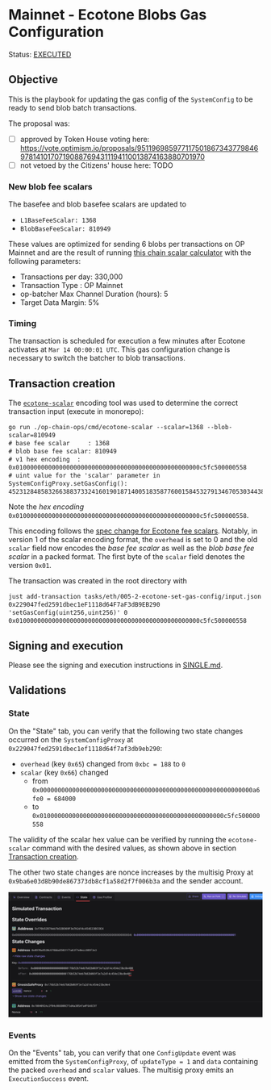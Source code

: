 # Mainnet - Ecotone Blobs Gas Configuration

Status: [EXECUTED](https://etherscan.io/tx/0xac827d7a1238dfd6f3cc81dba09f0a3e1d9dc685bcc6b22466d76bb2335db38b)

## Objective

This is the playbook for updating the gas config of the `SystemConfig` to be ready to send
blob batch transactions.

The proposal was:
- [ ] approved by Token House voting here: https://vote.optimism.io/proposals/95119698597711750186734377984697814101707190887694311194110013874163880701970
- [ ] not vetoed by the Citizens' house here: TODO

### New blob fee scalars

The basefee and blob basefee scalars are updated to
* `L1BaseFeeScalar: 1368`
* `BlobBaseFeeScalar: 810949`

These values are optimized for sending 6 blobs per transactions on OP Mainnet
and are the result of running [this chain scalar calculator](https://docs.google.com/spreadsheets/d/12VIiXHaVECG2RUunDSVJpn67IQp9NHFJqUsma2PndpE/edit#gid=186414307)
with the following parameters:
* Transactions per day: 330,000
* Transaction Type : OP Mainnet
* op-batcher Max Channel Duration (hours): 5
* Target Data Margin: 5%

### Timing

The transaction is scheduled for execution a few minutes after Ecotone activates at
`Mar 14 00:00:01 UTC`.
This gas configuration change is necessary to switch the batcher to blob transactions.

## Transaction creation

The [`ecotone-scalar`](https://github.com/ethereum-optimism/optimism/tree/develop/op-chain-ops/cmd/ecotone-scalar)
encoding tool was used to determine the correct transaction input (execute in monorepo):
```
go run ./op-chain-ops/cmd/ecotone-scalar --scalar=1368 --blob-scalar=810949
# base fee scalar     : 1368
# blob base fee scalar: 810949
# v1 hex encoding  : 0x010000000000000000000000000000000000000000000000000c5fc500000558
# uint value for the 'scalar' parameter in SystemConfigProxy.setGasConfig():
452312848583266388373324160190187140051835877600158453279134670530344387928
```
Note the *hex encoding* `0x010000000000000000000000000000000000000000000000000c5fc500000558`.

This encoding follows the [spec change for Ecotone fee scalars](https://github.com/ethereum-optimism/specs/blob/11099e9908bb7bfa640d73b2a3a2349bef9ab7a1/specs/protocol/system_config.md#scalars).
Notably, in version 1 of the scalar encoding format, the `overhead` is set to 0 and the old `scalar` field
now encodes the _base fee scalar_ as well as the _blob base fee scalar_ in a packed format.
The first byte of the `scalar` field denotes the version `0x01`.

The transaction was created in the root directory with

```
just add-transaction tasks/eth/005-2-ecotone-set-gas-config/input.json 0x229047fed2591dbec1eF1118d64F7aF3dB9EB290 'setGasConfig(uint256,uint256)' 0 0x010000000000000000000000000000000000000000000000000c5fc500000558
```

## Signing and execution

Please see the signing and execution instructions in [SINGLE.md](../../../SINGLE.md).

## Validations

### State

On the "State" tab, you can verify that the following two state changes occurred on the `SystemConfigProxy` at `0x229047fed2591dbec1ef1118d64f7af3db9eb290`:

* `overhead` (key `0x65`) changed from `0xbc = 188` to `0`
* `scalar` (key `0x66`) changed
  * from `0x00000000000000000000000000000000000000000000000000000000000a6fe0 = 684000`
  * to `0x010000000000000000000000000000000000000000000000000c5fc500000558`

The validity of the scalar hex value can be verified by running the `ecotone-scalar` command with the desired values,
as shown above in section [Transaction creation](#transaction-creation).

The other two state changes are nonce increases by the multisig Proxy at `0x9ba6e03d8b90de867373db8cf1a58d2f7f006b3a`
and the sender account.

![](./images/tenderly-state.png)

### Events

On the "Events" tab, you can verify that one `ConfigUpdate` event was emitted from the `SystemConfigProxy`,
of `updateType = 1` and `data` containing the packed `overhead` and `scalar` values.
The multisig proxy emits an `ExecutionSuccess` event.
